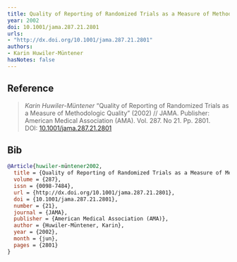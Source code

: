 ```yaml
---
title: Quality of Reporting of Randomized Trials as a Measure of Methodologic Quality
year: 2002
doi: 10.1001/jama.287.21.2801
urls:
- "http://dx.doi.org/10.1001/jama.287.21.2801"
authors:
- Karin Huwiler-Müntener
hasNotes: false
---
```


## Reference

> <i>Karin Huwiler-Müntener</i> “Quality of Reporting of Randomized Trials as a Measure of Methodologic Quality” (2002) // JAMA. Publisher: American Medical Association (AMA). Vol.&nbsp;287. No&nbsp;21. Pp.&nbsp;2801. DOI:&nbsp;<a href='https://doi.org/10.1001/jama.287.21.2801'>10.1001/jama.287.21.2801</a>

## Bib

```bib
@Article{huwiler-müntener2002,
  title = {Quality of Reporting of Randomized Trials as a Measure of Methodologic Quality},
  volume = {287},
  issn = {0098-7484},
  url = {http://dx.doi.org/10.1001/jama.287.21.2801},
  doi = {10.1001/jama.287.21.2801},
  number = {21},
  journal = {JAMA},
  publisher = {American Medical Association (AMA)},
  author = {Huwiler-Müntener, Karin},
  year = {2002},
  month = {jun},
  pages = {2801}
}
```
